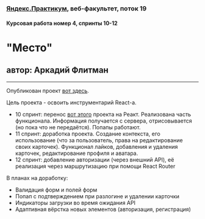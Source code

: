 ### [Яндекс.Практикум](https://praktikum.yandex.ru), веб-факультет, поток 19
#### Курсовая работа номер 4, спринты 10-12

# "Место"
## автор: Аркадий Флитман
------



Опубликован проект [вот здесь](https://konjvpaljto.github.io/react-mesto-auth/).

Цель проекта - освоить инструментарий React-а.

* 10 спринт: перенос [вот этого](https://github.com/konjvpaljto/mesto) проекта на Реакт. Реализована часть функционала. Информация получается с сервера, отрисовывается (но пока что не передаётся). Попапы работают.
* 11 спринт: доработка проекта. Создание контекста, его использование (что за пользователь, права на редактирование своих карточек). Функционал лайков, добавления и удаления карточек, редактирование профиля и аватара.
* 12 спринт: добавление авторизации (через внешний API), её реализация через маршрутизацию при помощи React Router


В планах на доработку:
* Валидация форм и полей форм
* Попап с подтверждением при разлогине и удалении карточки
* Индикаторы загрузки во время ожидания API
* Адаптивная вёрстка новых элементов (авторизация, регистрация)

